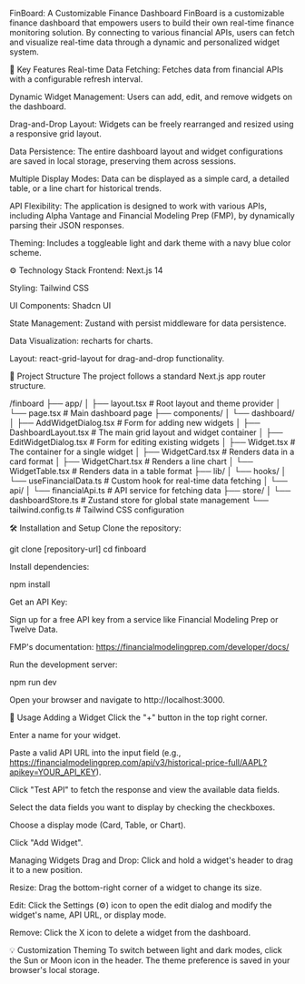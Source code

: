 FinBoard: A Customizable Finance Dashboard
FinBoard is a customizable finance dashboard that empowers users to build their own real-time finance monitoring solution. By connecting to various financial APIs, users can fetch and visualize real-time data through a dynamic and personalized widget system.

🚀 Key Features
Real-time Data Fetching: Fetches data from financial APIs with a configurable refresh interval.

Dynamic Widget Management: Users can add, edit, and remove widgets on the dashboard.

Drag-and-Drop Layout: Widgets can be freely rearranged and resized using a responsive grid layout.

Data Persistence: The entire dashboard layout and widget configurations are saved in local storage, preserving them across sessions.

Multiple Display Modes: Data can be displayed as a simple card, a detailed table, or a line chart for historical trends.

API Flexibility: The application is designed to work with various APIs, including Alpha Vantage and Financial Modeling Prep (FMP), by dynamically parsing their JSON responses.

Theming: Includes a toggleable light and dark theme with a navy blue color scheme.

⚙️ Technology Stack
Frontend: Next.js 14

Styling: Tailwind CSS

UI Components: Shadcn UI

State Management: Zustand with persist middleware for data persistence.

Data Visualization: recharts for charts.

Layout: react-grid-layout for drag-and-drop functionality.

📂 Project Structure
The project follows a standard Next.js app router structure.

/finboard
├── app/
│   ├── layout.tsx             # Root layout and theme provider
│   └── page.tsx               # Main dashboard page
├── components/
│   └── dashboard/
│       ├── AddWidgetDialog.tsx  # Form for adding new widgets
│       ├── DashboardLayout.tsx  # The main grid layout and widget container
│       ├── EditWidgetDialog.tsx   # Form for editing existing widgets
│       ├── Widget.tsx           # The container for a single widget
│       ├── WidgetCard.tsx       # Renders data in a card format
│       ├── WidgetChart.tsx      # Renders a line chart
│       └── WidgetTable.tsx      # Renders data in a table format
├── lib/
│   └── hooks/
│       └── useFinancialData.ts  # Custom hook for real-time data fetching
│   └── api/
│       └── financialApi.ts      # API service for fetching data
├── store/
│   └── dashboardStore.ts      # Zustand store for global state management
└── tailwind.config.ts         # Tailwind CSS configuration

🛠️ Installation and Setup
Clone the repository:

git clone [repository-url]
cd finboard

Install dependencies:

npm install

Get an API Key:

Sign up for a free API key from a service like Financial Modeling Prep or Twelve Data.

FMP's documentation: https://financialmodelingprep.com/developer/docs/

Run the development server:

npm run dev

Open your browser and navigate to http://localhost:3000.

📝 Usage
Adding a Widget
Click the "+" button in the top right corner.

Enter a name for your widget.

Paste a valid API URL into the input field (e.g., https://financialmodelingprep.com/api/v3/historical-price-full/AAPL?apikey=YOUR_API_KEY).

Click "Test API" to fetch the response and view the available data fields.

Select the data fields you want to display by checking the checkboxes.

Choose a display mode (Card, Table, or Chart).

Click "Add Widget".

Managing Widgets
Drag and Drop: Click and hold a widget's header to drag it to a new position.

Resize: Drag the bottom-right corner of a widget to change its size.

Edit: Click the Settings (⚙️) icon to open the edit dialog and modify the widget's name, API URL, or display mode.

Remove: Click the X icon to delete a widget from the dashboard.

💡 Customization
Theming
To switch between light and dark modes, click the Sun or Moon icon in the header. The theme preference is saved in your browser's local storage.